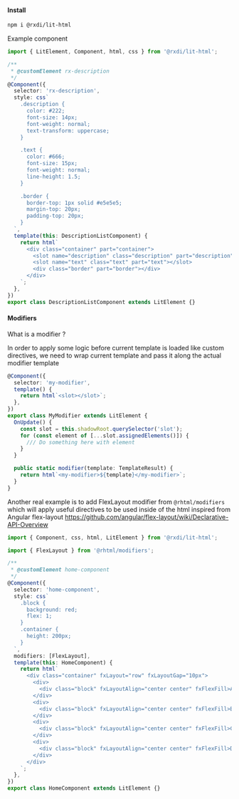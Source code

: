 #### Install

```bash
npm i @rxdi/lit-html
```

Example component

```typescript
import { LitElement, Component, html, css } from '@rxdi/lit-html';

/**
 * @customElement rx-description
 */
@Component({
  selector: 'rx-description',
  style: css`
    .description {
      color: #222;
      font-size: 14px;
      font-weight: normal;
      text-transform: uppercase;
    }

    .text {
      color: #666;
      font-size: 15px;
      font-weight: normal;
      line-height: 1.5;
    }

    .border {
      border-top: 1px solid #e5e5e5;
      margin-top: 20px;
      padding-top: 20px;
    }
  `,
  template(this: DescriptionListComponent) {
    return html`
      <div class="container" part="container">
        <slot name="description" class="description" part="description"></slot>
        <slot name="text" class="text" part="text"></slot>
        <div class="border" part="border"></div>
      </div>
    `;
  },
})
export class DescriptionListComponent extends LitElement {}
```

#### Modifiers

What is a modifier ?

In order to apply some logic before current template is loaded like custom directives, we need to wrap current template and pass it along the actual modifier template

```typescript
@Component({
  selector: 'my-modifier',
  template() {
    return html`<slot></slot>`;
  },
})
export class MyModifier extends LitElement {
  OnUpdate() {
    const slot = this.shadowRoot.querySelector('slot');
    for (const element of [...slot.assignedElements()]) {
      /// Do something here with element
    }
  }

  public static modifier(template: TemplateResult) {
    return html`<my-modifier>${template}</my-modifier>`;
  }
}
```

Another real example is to add FlexLayout modifier from `@rhtml/modifiers` which will apply useful directives
to be used inside of the html inspired from Angular flex-layout https://github.com/angular/flex-layout/wiki/Declarative-API-Overview

```typescript
import { Component, css, html, LitElement } from '@rxdi/lit-html';

import { FlexLayout } from '@rhtml/modifiers';

/**
 * @customElement home-component
 */
@Component({
  selector: 'home-component',
  style: css`
    .block {
      background: red;
      flex: 1;
    }
    .container {
      height: 200px;
    }
  `,
  modifiers: [FlexLayout],
  template(this: HomeComponent) {
    return html`
      <div class="container" fxLayout="row" fxLayoutGap="10px">
        <div>
          <div class="block" fxLayoutAlign="center center" fxFlexFill>A</div>
        </div>
        <div>
          <div class="block" fxLayoutAlign="center center" fxFlexFill>B</div>
        </div>
        <div>
          <div class="block" fxLayoutAlign="center center" fxFlexFill>C</div>
        </div>
        <div>
          <div class="block" fxLayoutAlign="center center" fxFlexFill>D</div>
        </div>
      </div>
    `;
  },
})
export class HomeComponent extends LitElement {}
```
